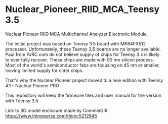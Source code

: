 # Nuclear_Pioneer_RIID_MCA_Teensy3.5
Nuclear Pioneer RIID MCA Multichannel Analyzer Electronic Module.

The initial project was based on Teensy 3.5 board with MK64FX512 processor. Unfortunately, these Teensy 3.5 boards are no longer available. Paul from PJRC.com do not believe supply of chips for Teensy 3.x is likely to ever fully recover. These chips are made with 90 nm silicon process. Most of the world's semiconductor fabs are focusing on 45 nm or smaller, leaving limited supply for older chips.

That's why the Nuclear Pioneer project moved to a new edition with Teensy 4.1 - Nuclear Pioneer PRO

This repository will keep the firmware files and user manual for the version with Teensy 3.5

Link to 3D model enclosure made by CommieGIR
https://www.thingiverse.com/thing:5212845
